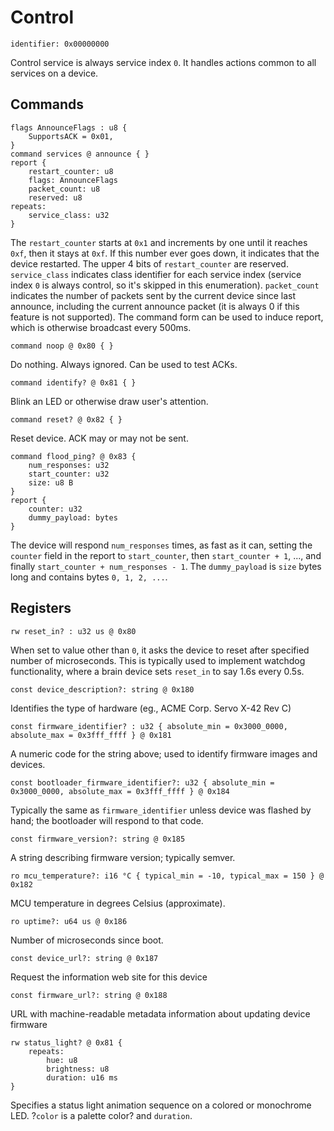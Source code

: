 # Control

    identifier: 0x00000000

Control service is always service index `0`.
It handles actions common to all services on a device.

## Commands

    flags AnnounceFlags : u8 {
        SupportsACK = 0x01,
    }
    command services @ announce { }
    report {
        restart_counter: u8
        flags: AnnounceFlags
        packet_count: u8
        reserved: u8
    repeats:
        service_class: u32
    }

The `restart_counter` starts at `0x1` and increments by one until it reaches `0xf`, then it stays at `0xf`.
If this number ever goes down, it indicates that the device restarted.
The upper 4 bits of `restart_counter` are reserved.
`service_class` indicates class identifier for each service index (service index `0` is always control, so it's
skipped in this enumeration).
`packet_count` indicates the number of packets sent by the current device since last announce,
including the current announce packet (it is always 0 if this feature is not supported).
The command form can be used to induce report, which is otherwise broadcast every 500ms.

    command noop @ 0x80 { }

Do nothing. Always ignored. Can be used to test ACKs.

    command identify? @ 0x81 { }

Blink an LED or otherwise draw user's attention.

    command reset? @ 0x82 { }

Reset device. ACK may or may not be sent.

    command flood_ping? @ 0x83 {
        num_responses: u32
        start_counter: u32
        size: u8 B
    }
    report {
        counter: u32
        dummy_payload: bytes
    }

The device will respond `num_responses` times, as fast as it can, setting the `counter` field in the report
to `start_counter`, then `start_counter + 1`, ..., and finally `start_counter + num_responses - 1`.
The `dummy_payload` is `size` bytes long and contains bytes `0, 1, 2, ...`.

## Registers

    rw reset_in? : u32 us @ 0x80

When set to value other than `0`, it asks the device to reset after specified number of microseconds.
This is typically used to implement watchdog functionality, where a brain device sets `reset_in` to
say 1.6s every 0.5s.

    const device_description?: string @ 0x180

Identifies the type of hardware (eg., ACME Corp. Servo X-42 Rev C)

    const firmware_identifier? : u32 { absolute_min = 0x3000_0000, absolute_max = 0x3fff_ffff } @ 0x181

A numeric code for the string above; used to identify firmware images and devices.

    const bootloader_firmware_identifier?: u32 { absolute_min = 0x3000_0000, absolute_max = 0x3fff_ffff } @ 0x184

Typically the same as `firmware_identifier` unless device was flashed by hand; the bootloader will respond to that code.

    const firmware_version?: string @ 0x185

A string describing firmware version; typically semver.

    ro mcu_temperature?: i16 °C { typical_min = -10, typical_max = 150 } @ 0x182

MCU temperature in degrees Celsius (approximate).

    ro uptime?: u64 us @ 0x186

Number of microseconds since boot.

    const device_url?: string @ 0x187

Request the information web site for this device

    const firmware_url?: string @ 0x188

URL with machine-readable metadata information about updating device firmware

    rw status_light? @ 0x81 {
        repeats:
            hue: u8
            brightness: u8
            duration: u16 ms
    }

Specifies a status light animation sequence on a colored or monochrome LED. ?``color`` is a palette color? and ``duration``.